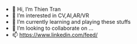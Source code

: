 - 👋 Hi, I’m Thien Tran
- 👀 I’m interested in CV,AI,AR/VR
- 🌱 I’m currently learning and playing these stuffs
- 💞️ I’m looking to collaborate on ...
- 📫 https://www.linkedin.com/feed/

<!---
ThienTran8/ThienTran8 is a ✨ special ✨ repository because its `README.md` (this file) appears on your GitHub profile.
You can click the Preview link to take a look at your changes.
--->
